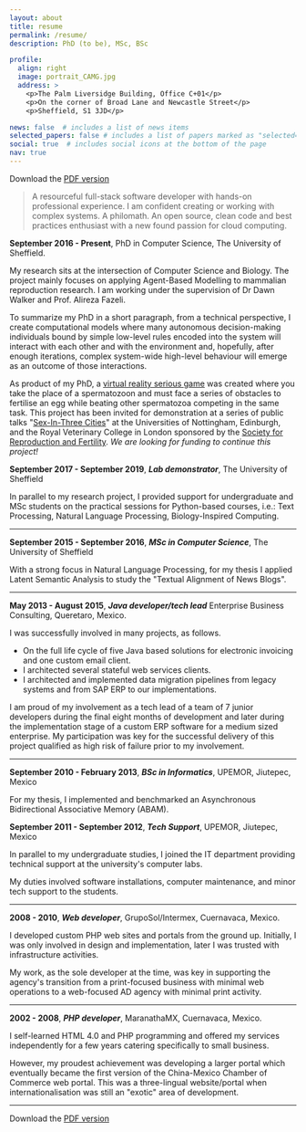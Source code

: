 ```yaml
---
layout: about
title: resume
permalink: /resume/
description: PhD (to be), MSc, BSc

profile:
  align: right
  image: portrait_CAMG.jpg
  address: >
    <p>The Palm Liversidge Building, Office C+01</p>
    <p>On the corner of Broad Lane and Newcastle Street</p>
    <p>Sheffield, S1 3JD</p>

news: false  # includes a list of news items
selected_papers: false # includes a list of papers marked as "selected={true}"
social: true  # includes social icons at the bottom of the page
nav: true
---
```

Download the [PDF version](/assets/pdf/CarlosMoralesResume2020.pdf)

<blockquote class="statement">
A resourceful full-stack software developer with hands-on
professional experience. I am confident creating or working with complex
systems. A philomath. An open source, clean code and best practices enthusiast
with a new found passion for cloud computing.
</blockquote>

**September 2016 - Present**, PhD in Computer Science, The University of
Sheffield.

My research sits at the intersection of Computer Science and Biology. The
project mainly focuses on applying Agent-Based Modelling to mammalian
reproduction research. I am working under the supervision of Dr Dawn Walker
and Prof. Alireza Fazeli.

To summarize my PhD in a short paragraph, from a technical perspective, I create
computational models where many autonomous decision-making individuals bound
by simple low-level rules encoded into the system will interact with each other
and with the environment and, hopefully, after enough iterations, complex
system-wide high-level behaviour will emerge as an outcome of those interactions.

As product of my PhD, a [virtual reality serious game](https://cmoralesmx.github.io/FertilizationVR_web/)
was created where you take the place of a spermatozoon and must face a series
of obstacles to fertilise an egg while beating other spermatozoa competing in
the same task.
This project has been invited for demonstration at a series of public talks
"[Sex-In-Three Cities](https://srf-reproduction.org/events/sex-in-three-cities-events/)"
at the Universities of Nottingham, Edinburgh, and the Royal Veterinary College
in London sponsored by the [Society for Reproduction and Fertility](https://srf-reproduction.org/).
*We are looking for funding to continue this project!*

**September 2017 - September 2019**, ***Lab demonstrator***, The University of Sheffield

In parallel to my research project, I provided support for undergraduate and
MSc students on the practical sessions for Python-based courses, i.e.: Text
Processing, Natural Language Processing, Biology-Inspired Computing.

----
**September 2015 - September 2016**, ***MSc in Computer Science***, The University
of Sheffield

With a strong focus in Natural Language Processing, for my thesis I applied
Latent Semantic Analysis to study the "Textual Alignment of News Blogs".

----
**May 2013 - August 2015**, ***Java developer/tech lead*** Enterprise Business
Consulting, Queretaro, Mexico.

I was successfully involved in many projects, as follows.

- On the full life cycle of five Java based solutions for electronic invoicing
and one custom email client.
- I architected several stateful web services clients.
- I architected and implemented data migration pipelines from legacy systems
and from SAP ERP to our implementations.

I am proud of my involvement as a tech lead of a team of 7 junior developers
during the final eight months of development and later during the
implementation stage of a custom ERP software for a medium sized
enterprise. My participation was key for the successful delivery of this
project qualified as high risk of failure prior to my involvement.

----
**September 2010 - February 2013**, ***BSc in Informatics***, UPEMOR, Jiutepec,
Mexico

For my thesis, I implemented and benchmarked an Asynchronous Bidirectional
Associative Memory (ABAM).

**September 2011 - September 2012**, ***Tech Support***, UPEMOR, Jiutepec,
Mexico

In parallel to my undergraduate studies, I joined the IT department providing
technical support at the university's computer labs.

My duties involved software installations, computer maintenance, and minor
tech support to the students.

----
**2008 - 2010**, ***Web developer***, GrupoSol/Intermex, Cuernavaca, Mexico.

I developed custom PHP web sites and portals from the ground up. Initially,
I was only involved in design and implementation, later I was trusted with
infrastructure activities.

My work, as the sole developer at the time, was key in supporting the agency's
transition from a print-focused business with minimal web operations to a
web-focused AD agency with minimal print activity.

----
**2002 - 2008**, ***PHP developer***, MaranathaMX, Cuernavaca, Mexico.

I self-learned HTML 4.0 and PHP programming and offered my services
independently for a few years catering specifically to small business.

However, my proudest achievement was developing a larger portal which
eventually became the first version of the China-Mexico Chamber of Commerce
web portal. This was a three-lingual website/portal when internationalisation
was still an "exotic" area of development.

----

Download the [PDF version](/assets/pdf/CarlosMoralesResume2020.pdf)
